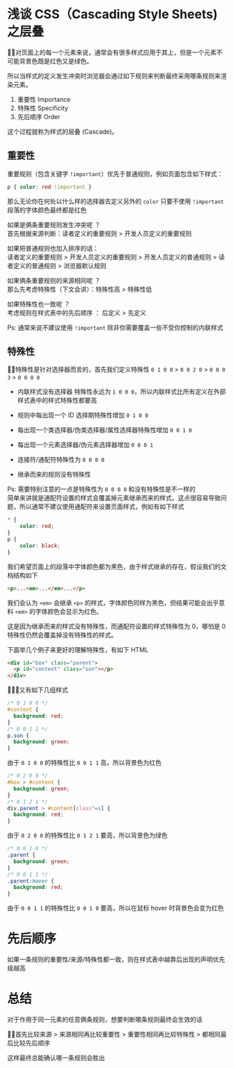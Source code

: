 # 浅谈 CSS（Cascading Style Sheets) 之层叠
对页面上的每一个元素来说，通常会有很多样式应用于其上，但是一个元素不可能背景色既是红色又是绿色。  

所以当样式的定义发生冲突时浏览器会通过如下规则来判断最终采用哪条规则来渲染元素。  
1. 重要性 Importance
2. 特殊性 Specificity
3. 先后顺序 Order

这个过程就称为样式的层叠 (Cascade)。

## 重要性
重要规则（包含关键字 `!important`）优先于普通规则，例如页面包含如下样式：  
```css
p { color: red !important }
``` 
那么无论你在何处以什么样的选择器去定义另外的 `color` 只要不使用 `!important` 段落的字体颜色最终都是红色  

如果是俩条重要规则发生冲突呢 ？  
首先根据来源判断：读者定义的重要规则 > 开发人员定义的重要规则  

如果把普通规则也加入排序的话：  
读者定义的重要规则 > 开发人员定义的重要规则 > 开发人员定义的普通规则 > 读者定义的普通规则 > 浏览器默认规则  

如果俩条重要规则的来源相同呢 ？  
那么先考虑特殊性（下文会讲）：特殊性高 > 特殊性低  

如果特殊性也一致呢 ？  
考虑规则在样式表中的先后顺序 ： 后定义 > 先定义

Ps: 通常来说不建议使用 `!important` 除非你需要覆盖一些不受你控制的内联样式

## 特殊性
特殊性是针对选择器而言的，首先我们定义特殊性 `0 1 0 0` > `0 0 2 0` > `0 0 0 3` > `0 0 0 0` 

* 内联样式没有选择器 特殊性永远为 `1 0 0 0`，所以内联样式比所有定义在外部样式表中的样式特殊性都要高  

* 规则中每出现一个 ID 选择期特殊性增加 `0 1 0 0`  

* 每出现一个类选择器/伪类选择器/属性选择器特殊性增加 `0 0 1 0`  

* 每出现一个元素选择器/伪元素选择器增加 `0 0 0 1`  

* 连接符/通配符特殊性为 `0 0 0 0`  

* 继承而来的规则没有特殊性

Ps: 需要特别注意的一点是特殊性为 `0 0 0 0` 和没有特殊性是不一样的  
简单来讲就是通配符设置的样式会覆盖掉元素继承而来的样式，这点很容易导致问题，所以通常不建议使用通配符来设置页面样式，例如有如下样式
```css
* {
	color: red;
}
p {
	color: black;
}
```
我们希望页面上的段落中字体颜色都为黑色，由于样式继承的存在，假设我们的文档结构如下
```html
<p>...<em>...</em>...</p>
```
我们会认为 `<em>` 会继承 `<p>` 的样式，字体颜色同样为黑色，但结果可能会出乎意料 `<em>` 的字体颜色会显示为红色。  

这是因为继承而来的样式没有特殊性，而通配符设置的样式特殊性为 0，哪怕是 0 特殊性仍然会覆盖掉没有特殊性的样式。  

下面举几个例子来更好的理解特殊性，有如下 HTML
```html
<div id="box" class="parent">
  <p id="content" class="son"></p>
</div>
```
又有如下几组样式
```css
/* 0 1 0 0 */
#content {
  background: red;
}
/* 0 0 1 1 */
p.son {
  background: green;
}
```
由于 `0 1 0 0` 的特殊性比 `0 0 1 1` 高，所以背景色为红色
```css
/* 0 2 0 0 */
#box > #content {
  background: green;
}
/* 0 1 2 1 */
div.parent > #content[class^=s] {
  background: red;
}
```
由于 `0 2 0 0` 的特殊性比 `0 1 2 1` 要高，所以背景色为绿色

```css
/* 0 0 1 0 */
.parent {
  background: green;
}
/* 0 0 1 1 */
.parent:hover {
  background: red;
}
```
由于 `0 0 1 1` 的特殊性比 `0 0 1 0` 要高，所以在鼠标 hover 时背景色会变为红色

# 先后顺序
如果一条规则的重要性/来源/特殊性都一致，则在样式表中越靠后出现的声明优先级越高

# 总结
对于作用于同一元素的任意俩条规则，想要判断哪条规则最终会生效的话  

首先比较来源 > 来源相同再比较重要性 > 重要性相同再比较特殊性 > 都相同最后比较先后顺序  

这样最终总能确认哪一条规则会胜出
